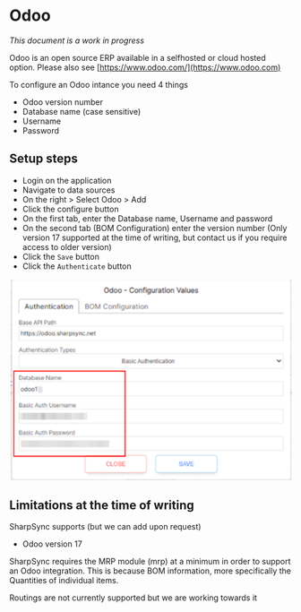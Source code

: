 # Odoo

<em>This document is a work in progress</em>

Odoo is an open source ERP available in a selfhosted or cloud hosted option. Please also see [https://www.odoo.com/](https://www.odoo.com)

To configure an Odoo intance you need 4 things
* Odoo version number
* Database name (case sensitive)
* Username
* Password

## Setup steps

* Login on the application
* Navigate to data sources
* On the right > Select Odoo > Add
* Click the configure button
* On the first tab, enter the Database name, Username and password
* On the second tab (BOM Configuration) enter the version number (Only version 17 supported at the time of writing, but contact us if you require access to older version)
* Click the `Save` button
* Click the `Authenticate` button

![Configure Odoo](odoo-config-values.png "Register new Organization")
 

## Limitations at the time of writing

SharpSync supports (but we can add upon request)
* Odoo version 17


SharpSync requires the MRP module (mrp) at a minimum in order to support an Odoo integration.
This is because BOM information, more specifically the Quantities of individual items.

Routings are not currently supported but we are working towards it

